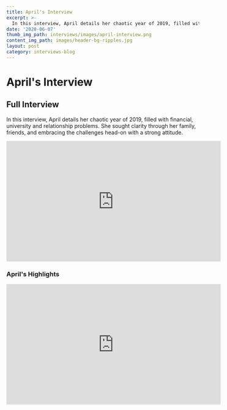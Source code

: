 ```yaml
---
title: April's Interview
excerpt: >-
  In this interview, April details her chaotic year of 2019, filled with financial, university and relationship problems.
date: '2020-06-07'
thumb_img_path: interviews/images/april-interview.png
content_img_path: images/header-bg-ripples.jpg
layout: post
category: interviews-blog
---
```


# April's Interview 

## Full Interview
In this interview, April details her chaotic year of 2019, filled with financial, university and relationship problems. She sought clarity through her family, friends, and embracing the challenges head-on with a strong attitude.
<iframe width="560" height="315" src="https://www.youtube.com/embed/HtW6SnE8iCY" frameborder="0" allow="accelerometer; autoplay; encrypted-media; gyroscope; picture-in-picture" allowfullscreen></iframe>

### April's Highlights
<iframe width="560" height="315" src="https://www.youtube.com/embed/1i_AXIB6xXw" frameborder="0" allow="accelerometer; autoplay; encrypted-media; gyroscope; picture-in-picture" allowfullscreen></iframe>

